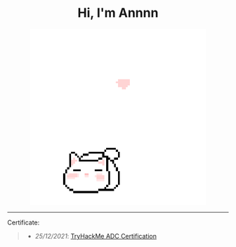 <h1 align='center'>Hi, I'm Annnn</h1>

<p align="center">
 <img src="cat_intro.gif" />
</p>

___
Certificate:
>- *25/12/2021*: [TryHackMe ADC Certification](https://tryhackme-certificates.s3-eu-west-1.amazonaws.com/THM-HKVVJOIWJA.png)
